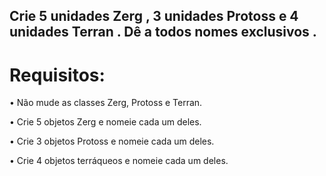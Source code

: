 ## Crie 5 unidades Zerg , 3 unidades Protoss e 4 unidades Terran . Dê a todos nomes exclusivos .

# Requisitos:
•	Não mude as classes Zerg, Protoss e Terran.

•	Crie 5 objetos Zerg e nomeie cada um deles.

•	Crie 3 objetos Protoss e nomeie cada um deles.

•   Crie 4 objetos terráqueos e nomeie cada um deles.